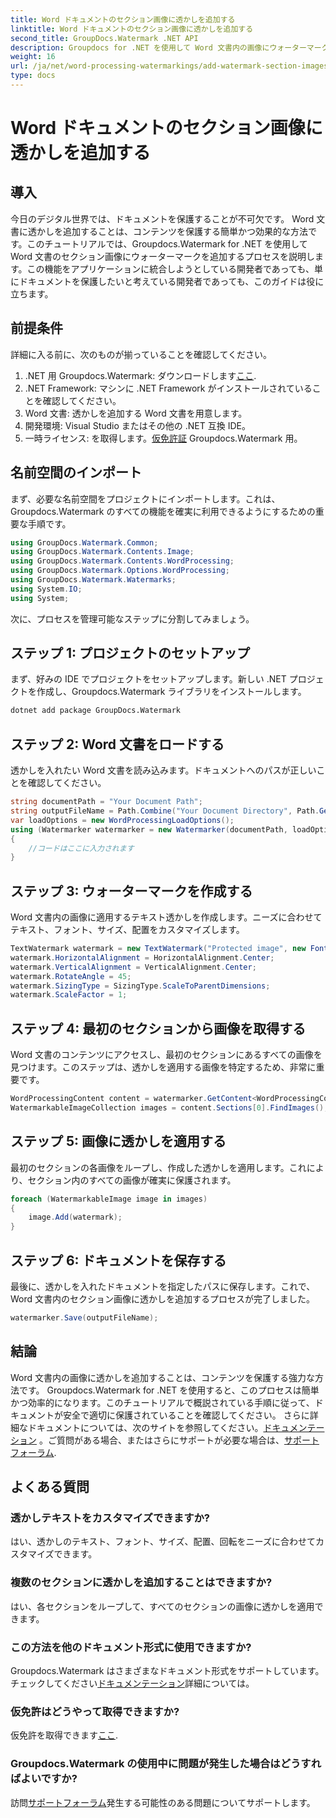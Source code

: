 ```yaml
---
title: Word ドキュメントのセクション画像に透かしを追加する
linktitle: Word ドキュメントのセクション画像に透かしを追加する
second_title: GroupDocs.Watermark .NET API
description: Groupdocs for .NET を使用して Word 文書内の画像にウォーターマークを追加する方法を説明します。安全かつ専門的な文書保護のためのガイドに従ってください。
weight: 16
url: /ja/net/word-processing-watermarkings/add-watermark-section-images-word-docs/
type: docs
---
```

# Word ドキュメントのセクション画像に透かしを追加する

## 導入
今日のデジタル世界では、ドキュメントを保護することが不可欠です。 Word 文書に透かしを追加することは、コンテンツを保護する簡単かつ効果的な方法です。このチュートリアルでは、Groupdocs.Watermark for .NET を使用して Word 文書のセクション画像にウォーターマークを追加するプロセスを説明します。この機能をアプリケーションに統合しようとしている開発者であっても、単にドキュメントを保護したいと考えている開発者であっても、このガイドは役に立ちます。
## 前提条件
詳細に入る前に、次のものが揃っていることを確認してください。
1.  .NET 用 Groupdocs.Watermark: ダウンロードします[ここ](https://releases.groupdocs.com/Watermark/net/).
2. .NET Framework: マシンに .NET Framework がインストールされていることを確認してください。
3. Word 文書: 透かしを追加する Word 文書を用意します。
4. 開発環境: Visual Studio またはその他の .NET 互換 IDE。
5. 一時ライセンス: を取得します。[仮免許証](https://purchase.groupdocs.com/temporary-license/) Groupdocs.Watermark 用。
## 名前空間のインポート
まず、必要な名前空間をプロジェクトにインポートします。これは、Groupdocs.Watermark のすべての機能を確実に利用できるようにするための重要な手順です。
```csharp
using GroupDocs.Watermark.Common;
using GroupDocs.Watermark.Contents.Image;
using GroupDocs.Watermark.Contents.WordProcessing;
using GroupDocs.Watermark.Options.WordProcessing;
using GroupDocs.Watermark.Watermarks;
using System.IO;
using System;
```
次に、プロセスを管理可能なステップに分割してみましょう。
## ステップ 1: プロジェクトのセットアップ
まず、好みの IDE でプロジェクトをセットアップします。新しい .NET プロジェクトを作成し、Groupdocs.Watermark ライブラリをインストールします。
```bash
dotnet add package GroupDocs.Watermark
```
## ステップ 2: Word 文書をロードする
透かしを入れたい Word 文書を読み込みます。ドキュメントへのパスが正しいことを確認してください。
```csharp
string documentPath = "Your Document Path";
string outputFileName = Path.Combine("Your Document Directory", Path.GetFileName(documentPath));
var loadOptions = new WordProcessingLoadOptions();
using (Watermarker watermarker = new Watermarker(documentPath, loadOptions))
{
    //コードはここに入力されます
}
```
## ステップ 3: ウォーターマークを作成する
Word 文書内の画像に適用するテキスト透かしを作成します。ニーズに合わせてテキスト、フォント、サイズ、配置をカスタマイズします。
```csharp
TextWatermark watermark = new TextWatermark("Protected image", new Font("Arial", 8));
watermark.HorizontalAlignment = HorizontalAlignment.Center;
watermark.VerticalAlignment = VerticalAlignment.Center;
watermark.RotateAngle = 45;
watermark.SizingType = SizingType.ScaleToParentDimensions;
watermark.ScaleFactor = 1;
```
## ステップ 4: 最初のセクションから画像を取得する
Word 文書のコンテンツにアクセスし、最初のセクションにあるすべての画像を見つけます。このステップは、透かしを適用する画像を特定するため、非常に重要です。
```csharp
WordProcessingContent content = watermarker.GetContent<WordProcessingContent>();
WatermarkableImageCollection images = content.Sections[0].FindImages();
```
## ステップ 5: 画像に透かしを適用する
最初のセクションの各画像をループし、作成した透かしを適用します。これにより、セクション内のすべての画像が確実に保護されます。
```csharp
foreach (WatermarkableImage image in images)
{
    image.Add(watermark);
}
```
## ステップ 6: ドキュメントを保存する
最後に、透かしを入れたドキュメントを指定したパスに保存します。これで、Word 文書内のセクション画像に透かしを追加するプロセスが完了しました。
```csharp
watermarker.Save(outputFileName);
```
## 結論
Word 文書内の画像に透かしを追加することは、コンテンツを保護する強力な方法です。 Groupdocs.Watermark for .NET を使用すると、このプロセスは簡単かつ効率的になります。このチュートリアルで概説されている手順に従って、ドキュメントが安全で適切に保護されていることを確認してください。
さらに詳細なドキュメントについては、次のサイトを参照してください。[ドキュメンテーション](https://tutorials.groupdocs.com/Watermark/net/) 。ご質問がある場合、またはさらにサポートが必要な場合は、[サポートフォーラム](https://forum.groupdocs.com/c/watermark/19).
## よくある質問
### 透かしテキストをカスタマイズできますか?
はい、透かしのテキスト、フォント、サイズ、配置、回転をニーズに合わせてカスタマイズできます。
### 複数のセクションに透かしを追加することはできますか?
はい、各セクションをループして、すべてのセクションの画像に透かしを適用できます。
### この方法を他のドキュメント形式に使用できますか?
 Groupdocs.Watermark はさまざまなドキュメント形式をサポートしています。チェックしてください[ドキュメンテーション](https://tutorials.groupdocs.com/Watermark/net/)詳細については。
### 仮免許はどうやって取得できますか?
仮免許を取得できます[ここ](https://purchase.groupdocs.com/temporary-license/).
### Groupdocs.Watermark の使用中に問題が発生した場合はどうすればよいですか?
訪問[サポートフォーラム](https://forum.groupdocs.com/c/watermark/19)発生する可能性のある問題についてサポートします。